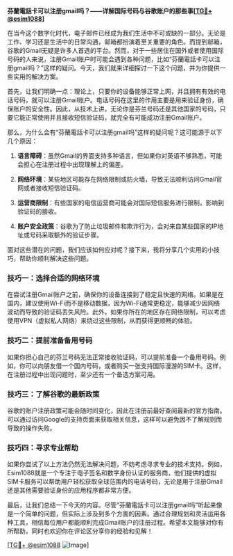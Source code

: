 **芬蘭電話卡可以注册gmail吗？——详解国际号码与谷歌账户的那些事[[TG💪+ @esim1088](https://t.me/s/esim1088)]**

在当今这个数字化时代，电子邮件已经成为我们生活中不可或缺的一部分。无论是工作、学习还是生活中的日常沟通，邮箱都扮演着至关重要的角色。而提到邮箱，谷歌的Gmail无疑是许多人首选的平台。然而，对于一些居住在国外或者使用国际号码的人来说，注册Gmail账户时可能会遇到各种问题，比如“芬蘭電話卡可以注册gmail吗？”这样的疑问。今天，我们就来详细探讨一下这个问题，并为你提供一些实用的解决方案。

首先，让我们明确一点：理论上，只要你的设备能够正常上网，并且拥有有效的电话号码，就可以注册Gmail账户。电话号码在这里的作用主要是用来验证身份，确保账户的安全性。因此，从技术上讲，无论你是芬兰号码还是其他国家的号码，只要它能正常使用并且接收短信验证码，就完全有可能成功注册Gmail账户。

那么，为什么会有“芬蘭電話卡可以注册gmail吗”这样的疑问呢？这可能源于以下几个原因：

1. **语言障碍**：虽然Gmail的界面支持多种语言，但如果你对英语不够熟悉，可能会担心在注册过程中出现理解上的偏差。
   
2. **网络环境**：某些地区可能存在网络限制或防火墙，导致无法顺利访问Gmail官网或者接收短信验证码。

3. **运营商限制**：有些国家的电信运营商可能会对国际短信服务进行限制，影响到验证码的接收。

4. **账户安全政策**：谷歌为了防止垃圾邮件和欺诈行为，会对来自某些国家的IP地址或号码采取额外的验证步骤。

面对这些潜在的问题，我们应该如何应对呢？接下来，我将分享几个实用的小技巧，帮助你顺利解决这些问题。

### 技巧一：选择合适的网络环境

在尝试注册Gmail账户之前，确保你的设备连接到了稳定且快速的网络。如果是在国内，建议使用Wi-Fi而不是移动数据，因为Wi-Fi通常更稳定，能够减少因网络波动而导致的验证码丢失风险。此外，如果你所在的地区存在网络限制，可以考虑使用VPN（虚拟私人网络）来绕过这些限制，从而获得更顺畅的体验。

### 技巧二：提前准备备用号码

如果你担心自己的芬兰号码无法正常接收验证码，可以提前准备一个备用号码。例如，你可以向朋友借一个国内号码，或者购买一张支持国际漫游的SIM卡。这样，在注册过程中出现问题时，至少还有一个备选方案可用。

### 技巧三：了解谷歌的最新政策

谷歌的账户注册政策可能会随时间变化，因此在注册前最好查阅最新的官方指南。可以通过访问Google的支持页面来获取相关信息，这样可以避免因不了解规则而导致的操作失败。

### 技巧四：寻求专业帮助

如果你尝试了以上方法仍然无法解决问题，不妨考虑寻求专业的技术支持。例如，Esim1088就是一个专注于电子签名和数字身份认证的服务商，他们提供的虚拟SIM卡服务可以帮助用户轻松获取全球范围内的电话号码，无论是用于注册Gmail还是其他需要验证身份的应用程序都非常方便。

最后，让我们总结一下今天的内容。尽管“芬蘭電話卡可以注册gmail吗”听起来像是一个简单的问题，但实际上涉及到多个方面的因素。通过合理规划和灵活运用各种工具，相信每位用户都能顺利完成Gmail账户的注册过程。希望本文能够对你有所帮助，同时也欢迎你在评论区分享你的经验和见解！

[[TG💪+ @esim1088](https://t.me/s/esim1088) ![Image](https://i.postimg.cc/4NQfJmqS/Snipaste-2025-05-13-00-14-12.png)]